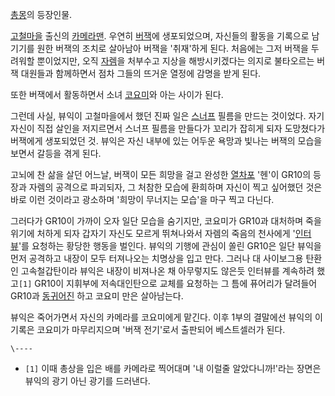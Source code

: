 [총몽](%EC%B4%9D%EB%AA%BD.md)의 등장인물.

[고철마을](%EA%B3%A0%EC%B2%A0%EB%A7%88%EC%9D%84.md) 출신의
[카메라맨](%EC%B9%B4%EB%A9%94%EB%9D%BC%EB%A7%A8.md). 우연히
[버잭](%EB%B2%84%EC%9E%AD.md)에 생포되었으며, 자신들의 활동을 기록으로 남기기를 원한 버잭의 조치로 살아남아 버잭을
'취재'하게 된다. 처음에는 그저 버잭을 두려워할 뿐이었지만, 오직 [자렘](%EC%9E%90%EB%A0%98.md)을 처부수고 지상을
해방시키겠다는 의지로 불타오르는 버잭 대원들과 함께하면서 점차 그들의 뜨거운 열정에 감명을 받게 된다.

또한 버잭에서 활동하면서 소녀 [코요미](%EC%BD%94%EC%9A%94%EB%AF%B8.md)와 아는 사이가 된다.

그런데 사실, 뷰익이 고철마을에서 했던 진짜 일은 [스너프](%EC%8A%A4%EB%84%88%ED%94%84.md) 필름을 만드는
것이었다. 자기 자신이 직접 살인을 저지르면서 스너프 필름을 만들다가 꼬리가 잡히게 되자 도망쳤다가 버잭에게 생포되었던 것. 뷰익은 자신
내부에 있는 어두운 욕망과 빛나는 버잭의 모습을 보면서 갈등을 겪게 된다.

고뇌에 찬 삶을 살던 어느날, 버잭이 모든 희망을 걸고 완성한 [열차포](%EC%97%B4%EC%B0%A8%ED%8F%AC.md)
'헨'이 GR10의 등장과 자렘의 공격으로 파괴되자, 그 처참한 모습에 환희하며 자신이 찍고 싶어했던 것은 바로 이런 것이라고 광소하며
'희망이 무너지는 모습'을 마구 찍고 다닌다.

그러다가 GR10이 가까이 오자 일단 모습을 숨기지만, 코요미가 GR10과 대처하며 죽을 위기에 처하게 되자 갑자기 자신도 모르게 뛰쳐나와서
자렘의 죽음의 천사에게 '[인터뷰](%EC%9D%B8%ED%84%B0%EB%B7%B0.md)'를 요청하는 황당한 행동을 벌인다. 뷰익의
기행에 관심이 쏠린 GR10은 일단 뷰익을 먼저 공격하고 내장이 모두 터져나오는 치명상을 입고 만다. 그러나 대 사이보그용 탄환인
고속철갑탄이라 뷰익은 내장이 비져나온 채 아무렇지도 않은듯 인터뷰를 계속하려 했고`[1]` GR10이 지휘부에 저속대인탄으로 교체를 요청하는
그 틈에 퓨어리가 달려들어 GR10과 [동귀어진](%EB%8F%99%EA%B7%80%EC%96%B4%EC%A7%84.md) 하고 코요미
만은 살아남는다.

뷰익은 죽어가면서 자신의 카메라를 코요미에게 맡긴다. 이후 1부의 결말에선 뷰익의 이 기록은 코요미가 마무리지으며 '버잭 전기'로서 출판되어
베스트셀러가 된다.

`\----`

  * `[1]` 이때 총상을 입은 배를 카메라로 찍어대며 '내 이럴줄 알았다니까!'라는 장면은 뷰익의 광기 아닌 광기를 드러낸다.

